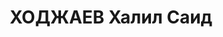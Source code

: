 ---
title: ХОДЖАЕВ Халил Саид
description: 'Родился в 1888 г. в селе Кашкорган Ташкентского округа. Закончив медресе,
  он в 1914 г. отправился в Стамбул, поступил по конкурсу в Университет и в 1918 г.
  окончил его историко-филологический факультет. В 1918-1920 гг. был преподавателем
  гимназии в Гяндже. В 1920-1921 гг. находился в Ташкенте, где преподавал, но вскоре
  вернулся в Баку, с 1922 по 1926 гг. работал зав. общежитием Узбекского постпредства,
  педагогом в средних и высших учебных заведениях, а затем до ареста работал в Аз.
  ФАН. Халид Ходжаев опубликовал несколько книг по стилистике, синтаксису и грамматике
  тюркского языка, грамматике персидского языка, переводил Орхонские надписи. Но самым
  главным его трудом был перевод знаменитого Словаря Махмуда Кашгарского, над которым
  ученый работал интенсивно три года. К сожалению, благодарные ученики Ходжаева сейчас
  приписывают его труд тем, кто в 30-е годы вовсе не знал о существовании Махмуда
  Кашгарского и при этом даже не желают хотя бы помянуть добрым словом Халида Сеида.

  Ходжаев Халид Сеид был арестован 3 июня 1937 г. 12 октября 1937 г. составлен протокол
  судебного- заседания Выездной Сессии Военной Коллегии Верховного Суда СССР.

  Подсудимый Ходжаев виновным себя призвал полностью. Свои показания на предварительной
  следствии подтвердил и заявил, что больше дополнить судебное следствие ничем не
  имеет.

  В последнем слове подсудимый просил облегчить ему наказание.Заседание открыто в
  15 часов 10 мин., закрыто - в 15 часов 25 минут.

  Приговор: подсудимый Ходжаев с 1925 г. является участником всесоюзной антисоветской
  паатюркистской диверснонно-террористической и шпионской организации, ставившей своей
  целью свержение Советской власти, отторжение национальных республик от СССР и создание
  единого тюркско-татарского буржуазного государства. Ходжаев систематически вел к/р
  националистическую агитацию, вербовал новых членов в к/р пантюркистскую организацию
  и с 1924 по 1937 гг. вел шпионскую работу в пользу одного иностранного государства.

  На основании изложенного и руководствуясь ст. ст. 316 и 317 УПК Азерб. ССР, Военная
  Коллегия Верховного Суда СССР приговорила: Ходжаева Халида Сеида - к расстрелу.
  Приговор окончательный, обжалованию не подлежит и в силу постановления УПК ССС?
  от 1 декабря 1934 г. подлежит немедленному исполнению".

  К делу подшита справка от 13 октября 1937 г. о том. что приговор о расстреле Ходжаева
  Халила (так!) Сеида приведен в исполнение в Баку.

  16 мая 1957 г. определением Военной Коллегии Верховного Суда СССР приговор ВК Верховного
  Суда СССР от 12 октября 1937 г. был отменен и дело производством прекращено за отсутствием
  состава преступления.'
---